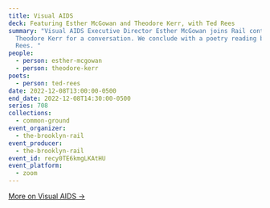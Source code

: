 ```yaml
---
title: Visual AIDS
deck: Featuring Esther McGowan and Theodore Kerr, with Ted Rees
summary: "Visual AIDS Executive Director Esther McGowan joins Rail contributor
  Theodore Kerr for a conversation. We conclude with a poetry reading by Ted
  Rees. "
people:
  - person: esther-mcgowan
  - person: theodore-kerr
poets:
  - person: ted-rees
date: 2022-12-08T13:00:00-0500
end_date: 2022-12-08T14:30:00-0500
series: 708
collections:
  - common-ground
event_organizer:
  - the-brooklyn-rail
event_producer:
  - the-brooklyn-rail
event_id: recy0TE6kmgLKAtHU
event_platform:
  - zoom
---
```

[M﻿ore on Visual AIDS →](https://visualaids.org/)